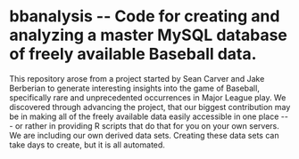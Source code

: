# bbanalysis -- Code for creating and analyzing a master MySQL database of freely available Baseball data.

This repository arose from a project started by Sean Carver and Jake Berberian to generate interesting insights into the game of Baseball, specifically rare and unprecedented occurrences in Major League play.  We discovered through advancing the project, that our biggest contribution may be in making all of the freely available data easily accessible in one place --- or rather in providing R scripts that do that for you on your own servers.  We are including our own derived data sets.  Creating these data sets can take days to create, but it is all automated.
